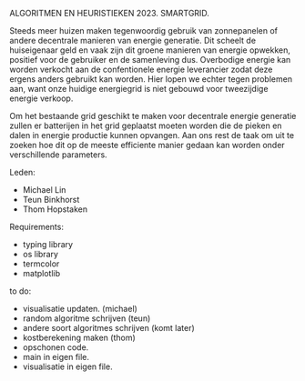 ALGORITMEN EN HEURISTIEKEN 2023. SMARTGRID. 

Steeds meer huizen maken tegenwoordig gebruik van zonnepanelen of andere decentrale manieren van energie generatie. Dit scheelt de huiseigenaar geld en vaak zijn dit groene manieren van energie opwekken, positief voor de gebruiker en de samenleving dus. Overbodige energie kan worden verkocht aan de confentionele energie leverancier zodat deze ergens anders gebruikt kan worden. Hier lopen we echter tegen problemen aan, want onze huidige energiegrid is niet gebouwd voor tweezijdige energie verkoop. 

Om het bestaande grid geschikt te maken voor decentrale energie generatie zullen er batterijen in het grid geplaatst moeten worden die de pieken en dalen in energie productie kunnen opvangen. Aan ons rest de taak om uit te zoeken hoe dit op de meeste efficiente manier gedaan kan worden onder verschillende parameters.


Leden: 

- Michael Lin
- Teun Binkhorst
- Thom Hopstaken

Requirements:

- typing library
- os library
- termcolor
- matplotlib

to do:

- visualisatie updaten. (michael)
- random algoritme schrijven (teun)
- andere soort algoritmes schrijven (komt later)
- kostberekening maken (thom)
- opschonen code. 
- main in eigen file.
- visualisatie in eigen file.